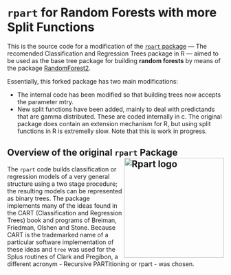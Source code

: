 # `rpart` for Random Forests with more Split Functions


This is the source code for a modification of the [`rpart` package](https://cran.r-project.org/web/packages/rpart/index.html) — The recomended Classification and Regression Trees package in R — aimed to be used as the base tree package for building **random forests** by means of the package [RandomForest2](https://github.com/MNLR/RandomForest2).

Essentially, this forked package has two main modifications:

- The internal code has been modified so that building trees now accepts the parameter mtry.
- New split functions have been added, mainly to deal with predictands that are gamma distributed. These are coded internally in c. The original package does contain an extension mechanism for R, but using split functions in R is extremelly slow. Note that this is work in progress.

## Overview of the original `rpart` Package <img src="man/figures/rpart.png" alt="Rpart logo" style="float:right;height:232.25px" align="right" height="232.25">

The `rpart` code builds classification or regression models of a very
general structure using a two stage procedure; the resulting models can be
represented as binary trees. The package implements many of the ideas found
in the CART (Classification and Regression Trees) book and programs of
Breiman, Friedman, Olshen and Stone.  Because CART is the trademarked name
of a particular software implementation of these ideas and `tree` was used
for the Splus routines of Clark and Pregibon, a different acronym -
Recursive PARTitioning or rpart - was chosen.
